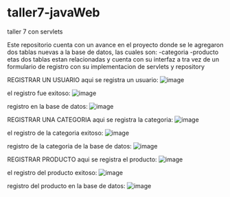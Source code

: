 # taller7-javaWeb
taller 7 con servlets

Este repositorio cuenta con un avance en el proyecto donde se le agregaron dos tablas nuevas a la base de datos, las cuales son:
-categoria 
-producto
etas dos tablas estan relacionadas y cuenta con su interfaz a tra vez de un formulario de registro con su implementacion de servlets y repository


REGISTRAR UN USUARIO
aqui se registra un usuario:
![image](https://github.com/farias0917/taller7-javaWeb/assets/128154875/cf4eb476-8451-4572-a7a9-ab03402c7ca9)

el registro fue exitoso:
![image](https://github.com/farias0917/taller7-javaWeb/assets/128154875/4b3718bb-14e1-4a1c-9cdc-a46d27105606)

registro en la base de datos:
![image](https://github.com/farias0917/taller7-javaWeb/assets/128154875/dd9965d3-ebd6-401d-baf7-d5608044a703)

REGISTRAR UNA CATEGORIA
aqui se registra la categoria:
![image](https://github.com/farias0917/taller7-javaWeb/assets/128154875/5403b548-8136-4910-b1fd-e0b7e580b608)

el registro de la categoria exitoso:
![image](https://github.com/farias0917/taller7-javaWeb/assets/128154875/ce3870c2-aaf1-4d32-8db9-aa8e11ded95d)

registro de la categoria de la base de datos:
![image](https://github.com/farias0917/taller7-javaWeb/assets/128154875/917a8c3a-aeca-4718-8f85-662248022c99)


REGISTRAR PRODUCTO
aqui se registra el producto:
![image](https://github.com/farias0917/taller7-javaWeb/assets/128154875/54aec3f9-e287-47d0-8344-63afb3307ea1)


el registro del producto exitoso:
![image](https://github.com/farias0917/taller7-javaWeb/assets/128154875/12baed4e-0ad5-4e63-927e-6b582ec12dd4)

registro del producto en la base de datos:
![image](https://github.com/farias0917/taller7-javaWeb/assets/128154875/a12273a2-a699-4ac1-a137-a0d22fb411e9)









